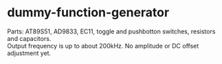 # dummy-function-generator

Parts: AT89S51, AD9833, EC11, toggle and pushbotton switches, resistors and capacitors.  
Output frequency is up to about 200kHz. No amplitude or DC offset adjustment yet. 
